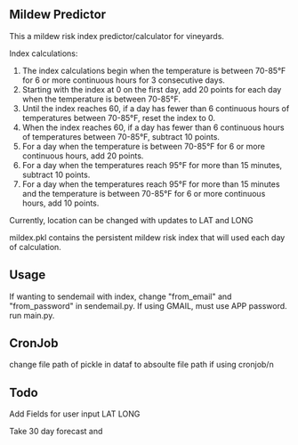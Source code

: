 ## Mildew Predictor
This a mildew risk index predictor/calculator for vineyards. 

Index calculations:
1. The index calculations begin when the temperature is between 70-85°F for 6 or
more continuous hours for 3 consecutive days.
2. Starting with the index at 0 on the first day, add 20 points for each day when the
temperature is between 70-85°F.
3. Until the index reaches 60, if a day has fewer than 6 continuous hours of
temperatures between 70-85°F, reset the index to 0.
4. When the index reaches 60, if a day has fewer than 6 continuous hours of
temperatures between 70-85°F, subtract 10 points.
5. For a day when the temperature is between 70-85°F for 6 or more continuous
hours, add 20 points.
6. For a day when the temperatures reach 95°F for more than 15 minutes, subtract 10
points.
7. For a day when the temperatures reach 95°F for more than 15 minutes and the
temperature is between 70-85°F for 6 or more continuous hours, add 10 points.

Currently, location can be changed with updates to LAT and LONG

mildex.pkl contains the persistent mildew risk index that will used each day of calculation.

## Usage
If wanting to sendemail with index, change "from_email" and "from_password" in sendemail.py. If using GMAIL, must use APP password.  
run main.py. 

## CronJob 
change file path of pickle in dataf to absoulte file path if using cronjob/n

## Todo
Add Fields for user input LAT LONG

Take 30 day forecast and 

